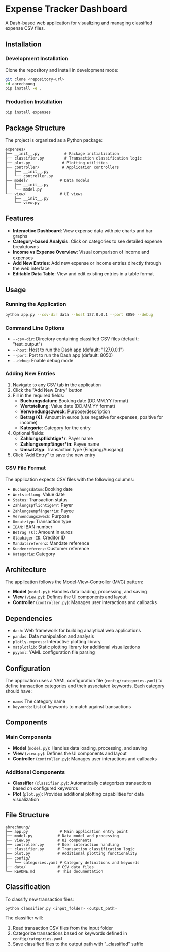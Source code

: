 # Expense Tracker Dashboard

A Dash-based web application for visualizing and managing classified expense CSV files.

## Installation

### Development Installation

Clone the repository and install in development mode:

```bash
git clone <repository-url>
cd abrechnung
pip install -e .
```

### Production Installation

```bash
pip install expenses
```

## Package Structure

The project is organized as a Python package:

```
expenses/
├── __init__.py           # Package initialization
├── classifier.py         # Transaction classification logic
├── plot.py              # Plotting utilities
├── controller/          # Application controllers
│   ├── __init__.py
│   └── controller.py
├── model/              # Data models
│   ├── __init__.py
│   └── model.py
└── view/               # UI views
    ├── __init__.py
    └── view.py
```

## Features

- **Interactive Dashboard**: View expense data with pie charts and bar graphs
- **Category-based Analysis**: Click on categories to see detailed expense breakdowns
- **Income vs Expense Overview**: Visual comparison of income and expenses
- **Add New Entries**: Add new expense or income entries directly through the web interface
- **Editable Data Table**: View and edit existing entries in a table format

## Usage

### Running the Application

```bash
python app.py --csv-dir data --host 127.0.0.1 --port 8050 --debug
```

### Command Line Options

- `--csv-dir`: Directory containing classified CSV files (default: "test_output")
- `--host`: Host to run the Dash app (default: "127.0.0.1")
- `--port`: Port to run the Dash app (default: 8050)
- `--debug`: Enable debug mode

### Adding New Entries

1. Navigate to any CSV tab in the application
2. Click the "Add New Entry" button
3. Fill in the required fields:
   - **Buchungsdatum**: Booking date (DD.MM.YY format)
   - **Wertstellung**: Value date (DD.MM.YY format)
   - **Verwendungszweck**: Purpose/description
   - **Betrag (€)**: Amount in euros (use negative for expenses, positive for income)
   - **Kategorie**: Category for the entry
4. Optional fields:
   - **Zahlungspflichtige*r**: Payer name
   - **Zahlungsempfänger*in**: Payee name
   - **Umsatztyp**: Transaction type (Eingang/Ausgang)
5. Click "Add Entry" to save the new entry

### CSV File Format

The application expects CSV files with the following columns:
- `Buchungsdatum`: Booking date
- `Wertstellung`: Value date
- `Status`: Transaction status
- `Zahlungspflichtige*r`: Payer
- `Zahlungsempfänger*in`: Payee
- `Verwendungszweck`: Purpose
- `Umsatztyp`: Transaction type
- `IBAN`: IBAN number
- `Betrag (€)`: Amount in euros
- `Gläubiger-ID`: Creditor ID
- `Mandatsreferenz`: Mandate reference
- `Kundenreferenz`: Customer reference
- `Kategorie`: Category

## Architecture

The application follows the Model-View-Controller (MVC) pattern:

- **Model** (`model.py`): Handles data loading, processing, and saving
- **View** (`view.py`): Defines the UI components and layout
- **Controller** (`controller.py`): Manages user interactions and callbacks

## Dependencies

- `dash`: Web framework for building analytical web applications
- `pandas`: Data manipulation and analysis
- `plotly.express`: Interactive plotting library
- `matplotlib`: Static plotting library for additional visualizations
- `pyyaml`: YAML configuration file parsing

## Configuration

The application uses a YAML configuration file (`config/categories.yaml`) to define transaction categories and their associated keywords. Each category should have:
- `name`: The category name
- `keywords`: List of keywords to match against transactions

## Components

### Main Components
- **Model** (`model.py`): Handles data loading, processing, and saving
- **View** (`view.py`): Defines the UI components and layout
- **Controller** (`controller.py`): Manages user interactions and callbacks

### Additional Components
- **Classifier** (`classifier.py`): Automatically categorizes transactions based on configured keywords
- **Plot** (`plot.py`): Provides additional plotting capabilities for data visualization

## File Structure

```
abrechnung/
├── app.py              # Main application entry point
├── model.py           # Data model and processing
├── view.py            # UI components
├── controller.py      # User interaction handling
├── classifier.py      # Transaction classification logic
├── plot.py            # Additional plotting functionality
├── config/
│   └── categories.yaml # Category definitions and keywords
├── data/              # CSV data files
└── README.md          # This documentation
```

## Classification

To classify new transaction files:

```bash
python classifier.py <input_folder> <output_path>
```

The classifier will:
1. Read transaction CSV files from the input folder
2. Categorize transactions based on keywords defined in `config/categories.yaml`
3. Save classified files to the output path with "_classified" suffix